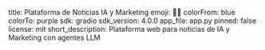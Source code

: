 title: Plataforma de Noticias IA y Marketing
emoji: 🤖📰
colorFrom: blue
colorTo: purple
sdk: gradio
sdk_version: 4.0.0
app_file: app.py
pinned: false
license: mit
short_description: Plataforma web para noticias de IA y Marketing con agentes LLM
